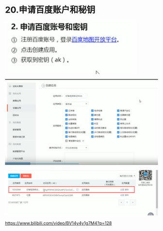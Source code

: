 # 20.申请百度账户和秘钥

![1630255770624](../../../.vuepress/public/images/1630255770624.png)



![1630255882210](../../../.vuepress/public/images/1630255882210.png)



![1630255966472](../../../.vuepress/public/images/1630255966472.png)



https://www.bilibili.com/video/BV14y4y1g7M4?p=128



















































